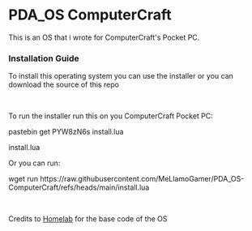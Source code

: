 # PDA_OS ComputerCraft
 This is an OS that i wrote for ComputerCraft's Pocket PC.
<h3>Installation Guide</h3>
<p>To install this operating system you can use the installer or you can download the source of this repo</p>
<br>
<p>To run the installer run this on you ComputerCraft Pocket PC:</p>
<p>pastebin get PYW8zN6s install.lua</p>
<p>install.lua</p>
<p>Or you can run:</p>
<p>wget run https://raw.githubusercontent.com/MeLlamoGamer/PDA_OS-ComputerCraft/refs/heads/main/install.lua</p>
<br>
<p>Credits to <a href=https://www.youtube.com/@Homelab>Homelab</a> for the base code of the OS</p>
